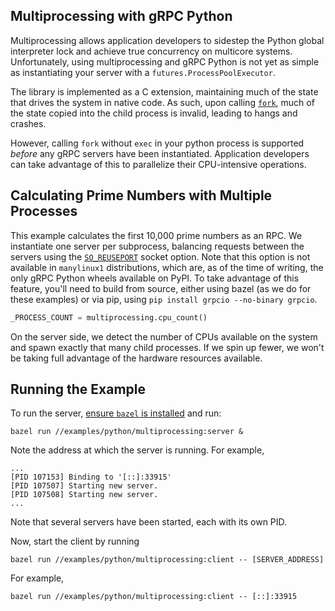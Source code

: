 ## Multiprocessing with gRPC Python

Multiprocessing allows application developers to sidestep the Python global
interpreter lock and achieve true concurrency on multicore systems.
Unfortunately, using multiprocessing and gRPC Python is not yet as simple as
instantiating your server with a `futures.ProcessPoolExecutor`.

The library is implemented as a C extension, maintaining much of the state that
drives the system in native code. As such, upon calling
[`fork`](http://man7.org/linux/man-pages/man2/fork.2.html), much of the
state copied into the child process is invalid, leading to hangs and crashes.

However, calling `fork` without `exec` in your python process is supported
*before* any gRPC servers have been instantiated. Application developers can
take advantage of this to parallelize their CPU-intensive operations.

## Calculating Prime Numbers with Multiple Processes

This example calculates the first 10,000 prime numbers as an RPC. We instantiate
one server per subprocess, balancing requests between the servers using the
[`SO_REUSEPORT`](https://lwn.net/Articles/542629/) socket option. Note that this
option is not available in `manylinux1` distributions, which are, as of the time
of writing, the only gRPC Python wheels available on PyPI. To take advantage of this
feature, you'll need to build from source, either using bazel (as we do for
these examples) or via pip, using `pip install grpcio --no-binary grpcio`.

```python
_PROCESS_COUNT = multiprocessing.cpu_count()
```

On the server side, we detect the number of CPUs available on the system and
spawn exactly that many child processes. If we spin up fewer, we won't be taking
full advantage of the hardware resources available.

## Running the Example

To run the server,
[ensure `bazel` is installed](https://docs.bazel.build/versions/master/install.html)
and run:

```
bazel run //examples/python/multiprocessing:server &
```

Note the address at which the server is running. For example,

```
...
[PID 107153] Binding to '[::]:33915'
[PID 107507] Starting new server.
[PID 107508] Starting new server.
...
```

Note that several servers have been started, each with its own PID.

Now, start the client by running

```
bazel run //examples/python/multiprocessing:client -- [SERVER_ADDRESS]
```

For example,

```
bazel run //examples/python/multiprocessing:client -- [::]:33915
```
